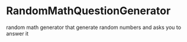 # RandomMathQuestionGenerator
random math generator that generate random numbers and asks you to answer it 
